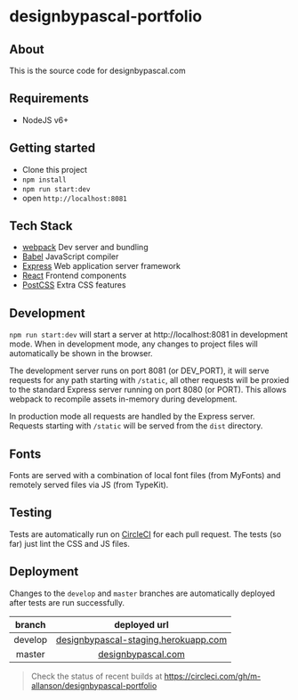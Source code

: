 # designbypascal-portfolio

## About

This is the source code for designbypascal.com

## Requirements

- NodeJS v6+

## Getting started

- Clone this project
- `npm install`
- `npm run start:dev`
- open `http://localhost:8081`

## Tech Stack

- [webpack](https://webpack.github.io) Dev server and bundling
- [Babel](https://babeljs.io) JavaScript compiler
- [Express](http://expressjs.com) Web application server framework
- [React](https://facebook.github.io/react/) Frontend components
- [PostCSS](http://postcss.org/) Extra CSS features

## Development

`npm run start:dev` will start a server at http://localhost:8081 in development mode. When in development mode, any changes to project files will automatically be shown in the browser.

The development server runs on port 8081 (or DEV_PORT), it will serve requests for any path starting with `/static`, all other requests will be proxied to the standard Express server running on port 8080 (or PORT). This allows webpack to recompile assets in-memory during development.

In production mode all requests are handled by the Express server. Requests starting with `/static` will be served from the `dist` directory.

## Fonts

Fonts are served with a combination of local font files (from MyFonts) and remotely served files via JS (from TypeKit).

## Testing

Tests are automatically run on [CircleCI](https://circleci.com/gh/m-allanson/designbypascal-portfolio) for each pull request. The tests (so far) just lint the CSS and JS files.

## Deployment

Changes to the `develop` and `master` branches are automatically deployed after tests are run successfully.

|  branch |                  deployed url        |
|:-------:|:------------------------------------:|
| develop | [designbypascal-staging.herokuapp.com](http://designbypascal-staging.herokuapp.com) |
| master  | [designbypascal.com](http://designbypascal.com) |

> Check the status of recent builds at https://circleci.com/gh/m-allanson/designbypascal-portfolio
